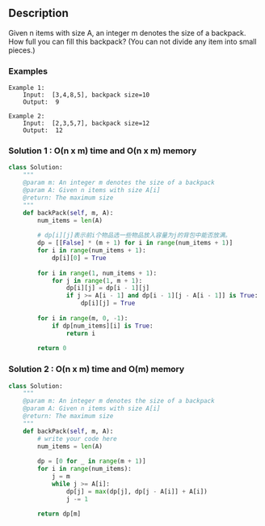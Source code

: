 ## Description
Given n items with size A, an integer m denotes the size of a backpack. How full you can fill this backpack? (You can not divide any item into small pieces.)

### Examples
```
Example 1:
    Input:  [3,4,8,5], backpack size=10
    Output:  9

Example 2:
    Input:  [2,3,5,7], backpack size=12
    Output:  12
```

### Solution 1 : O(n x m) time and O(n x m) memory
```Python
class Solution:
    """
    @param m: An integer m denotes the size of a backpack
    @param A: Given n items with size A[i]
    @return: The maximum size
    """
    def backPack(self, m, A):
        num_items = len(A)
        
        # dp[i][j]表示前i个物品选一些物品放入容量为j的背包中能否放满。
        dp = [[False] * (m + 1) for i in range(num_items + 1)]
        for i in range(num_items + 1):
            dp[i][0] = True
        
        for i in range(1, num_items + 1):
            for j in range(1, m + 1):
                dp[i][j] = dp[i - 1][j]
                if j >= A[i - 1] and dp[i - 1][j - A[i - 1]] is True:
                    dp[i][j] = True
        
        for i in range(m, 0, -1):
            if dp[num_items][i] is True:
                return i
        
        return 0
```

### Solution 2 : O(n x m) time and O(m) memory
```Python
class Solution:
    """
    @param m: An integer m denotes the size of a backpack
    @param A: Given n items with size A[i]
    @return: The maximum size
    """
    def backPack(self, m, A):
        # write your code here
        num_items = len(A)
        
        dp = [0 for _ in range(m + 1)]
        for i in range(num_items):
            j = m
            while j >= A[i]:
                dp[j] = max(dp[j], dp[j - A[i]] + A[i])
                j -= 1
        
        return dp[m]
```